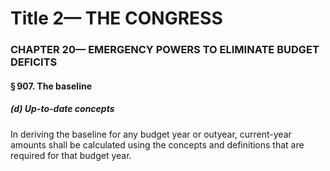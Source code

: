 
# Title 2— THE CONGRESS
### CHAPTER 20— EMERGENCY POWERS TO ELIMINATE BUDGET DEFICITS
#### § 907. The baseline
##### (d) Up-to-date concepts

In deriving the baseline for any budget year or outyear, current-year amounts shall be calculated using the concepts and definitions that are required for that budget year.
